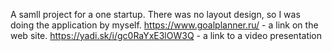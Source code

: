 A samll project for a one startup. 
There was no layout design, so I was doing the application by myself. 
https://www.goalplanner.ru/ - a link on the web site.
https://yadi.sk/i/gc0RaYxE3lOW3Q - a link to a video presentation
